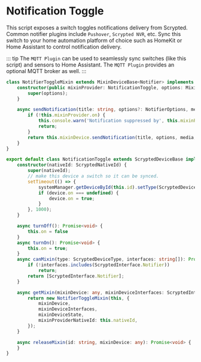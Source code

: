 # Notification Toggle

This script exposes a switch toggles notifications delivery from Scrypted. Common notifier plugins include `Pushover`, `Scrypted NVR`, etc. Sync this switch to your home automation platform of choice such as HomeKit or Home Assistant to control notification delivery.

::: tip
The `MQTT Plugin` can be used to seamlessly sync switches (like this script) and sensors to Home Assistant. The `MQTT Plugin` provides an optional MQTT broker as well.
:::

```ts
class NotifierToggleMixin extends MixinDeviceBase<Notifier> implements Notifier {
    constructor(public mixinProvider: NotificationToggle, options: MixinDeviceOptions<Notifier>) {
        super(options);
    }

    async sendNotification(title: string, options?: NotifierOptions, media?: string | MediaObject, icon?: string | MediaObject): Promise<void> {
        if (!this.mixinProvider.on) {
            this.console.warn('Notification suppressed by', this.mixinProvider.name, title, options);
            return;
        }
        return this.mixinDevice.sendNotification(title, options, media, icon);
    }
}

export default class NotificationToggle extends ScryptedDeviceBase implements MixinProvider, OnOff {
    constructor(nativeId: ScryptedNativeId) {
        super(nativeId);
        // make this device a switch so it can be synced.
        setTimeout(() => {
            systemManager.getDeviceById(this.id).setType(ScryptedDeviceType.Switch);
            if (device.on === undefined) {
                device.on = true;
            }
        }, 1000);
    }

    async turnOff(): Promise<void> {
        this.on = false
    }
    async turnOn(): Promise<void> {
        this.on = true;
    }
    async canMixin(type: ScryptedDeviceType, interfaces: string[]): Promise<string[]> {
        if (!interfaces.includes(ScryptedInterface.Notifier))
            return;
        return [ScryptedInterface.Notifier];
    }

    async getMixin(mixinDevice: any, mixinDeviceInterfaces: ScryptedInterface[], mixinDeviceState: WritableDeviceState): Promise<any> {
        return new NotifierToggleMixin(this, {
            mixinDevice,
            mixinDeviceInterfaces,
            mixinDeviceState,
            mixinProviderNativeId: this.nativeId,
        });
    }

    async releaseMixin(id: string, mixinDevice: any): Promise<void> {
    }
}
```
